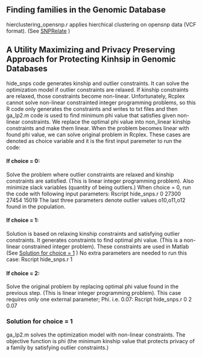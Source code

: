 ## Finding families in the Genomic Database
hierclustering_opensnp.r applies hierchical clustering on opensnp data (VCF format). (See [SNPRelate](http://corearray.sourceforge.net/tutorials/SNPRelate/) )
## A Utility Maximizing and Privacy Preserving Approach for Protecting Kinhsip in Genomic Databases
hide_snps code generates kinship and outlier constraints. It can solve the optimization model if outlier constraints are relaxed.  If kinship constraints are relaxed, those constraints become non-linear. Unfortunately, Rcplex cannot solve non-linear constrainted integer programming problems, so this R code only generates the constraints and writes to txt files and then ga_lp2.m code is used to find minimum phi value that satisfies given non-linear constraints. We replace the optimal phi value into non_linear kinship constraints and make them linear. When the problem becomes linear with found phi value, we can solve original problem in Rcplex.
These cases are denoted as choice variable and it is the first input paremeter to run the code:
#### If choice = 0:
Solve the problem where outlier constraints are relaxed and kinship constraints are satisfied. (This is linear integer programming problem). Also minimize slack variables (quantity of being outliers.) 
When choice = 0, run the code with following input parameters:
Rscript hide_snps.r 0 27300 27454 15019
The last three parameters denote outlier values o10,o11,o12 found in the population.
#### If choice = 1:
Solution is based on relaxing kinship constraints and satisfying outlier constraints. It generates constraints to find optimal phi value. (This is a non-linear constrained integer problem). These constraints are used in Matlab (See [Solution for choice = 1](https://github.com/tastanlab/Kinship-Privacy/blob/master/README.md#solution-for-choice--1) )
No extra parameters are needed to run this case:
Rscript hide_snps.r 1
#### If choice = 2:
Solve the original problem by replacing optimal phi value found in the previous step. (This is linear integer programming problem). 
This case requires only one external parameter; Phi. i.e. 0.07:
Rscript hide_snps.r 0 2 0.07
### Solution for choice = 1
ga_lp2.m solves the optimization model with non-linear constraints. The objective function is phi (the minimum kinship value that protects privacy of a family by satisfying outlier constraints.) 
